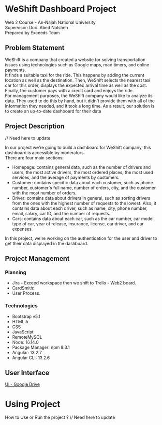 # WeShift Dashboard Project
Web 2 Course - An-Najah National University. <br>
Supervisor: Doc. Abed Natsheh <br>
Prepared by Exceeds Team

## Problem Statement
WeShift is a company that created a website for solving transportation issues using technologies such as Google maps, road timers, and online payments.<br> 
It finds a suitable taxi for the ride. This happens by adding the current location as well as the destination. Then, WeShift selects the nearest taxi car for this order, displays the expected arrival time as well as the cost. Finally, the customer pays with a credit card and enjoys the ride. <br>
For management purposes, the WeShift company would like to analyze its data. They used to do this by hand, but it didn't provide them with all of the information they needed, and it took a long time. As a result, our solution is to create an up-to-date dashboard for their data

## Project Description
// Need here to update

In our project we're going to build a dashboard for WeShift company, this dashboard is accessible by moderators. <br>
There are four main sections:
* Homepage: contains general data, such as the number of drivers and users, the most active drivers, the most ordered places, the most used services, and the average of payments by customers.
* Customer: contains specific data about each customer, such as phone number, customer's full name, number of orders, city, and the customer with the most number of orders.
* Driver: contains data about drivers in general, such as sorting drivers from the ones with the highest number of requests to the lowest. Also, it contains data about each driver, such as name, city, phone number, email, salary, car ID, and the number of requests.
* Cars: contains data about each car, such as the car number, car model, type of car, year of release, insurance, license, car driver, and car expenses.

In this project, we're working on the authentication for the user and driver to get their data displayed in the dashboard.

## Project Management
### Planning
* Jira - Exceed workspace then we shift to Trello - Web2 board.
* CardSmith:
* User Process.

### Technologies
* Bootstrap v5.1
* HTML 5
* CSS
* JavaScript
* RemoteMySQL
* Node:  16.14.0
* Package Manager: npm 8.3.1
* Angular: 13.2.7
* Angular CLI: 13.2.6

## User Interface
[UI - Google Drive](https://drive.google.com/drive/folders/1sC6SjVIedJnyBP2A5cK1fZhCzqfkMc-i)

# Using Project
How to Use or Run the project ?
// Need here to update
